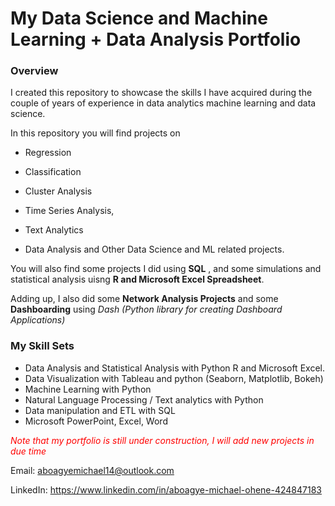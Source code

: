 <h1>My Data Science and Machine Learning  + Data Analysis Portfolio</h1>

<h3>Overview</h3>

I created this repository to showcase the skills I have acquired during the couple of years of experience in data analytics machine learning and data science.

In this repository you will find projects on

* Regression 

* Classification

* Cluster Analysis

*  Time Series Analysis,

* Text Analytics

* Data Analysis and Other Data Science and ML related projects.

  

You will also find some projects I did using **SQL** , and some simulations and statistical analysis uisng **R and  Microsoft Excel Spreadsheet**.

Adding up, I also did some **Network Analysis Projects** and some **Dashboarding** using *Dash (Python library for creating Dashboard Applications)*

<h3>My Skill Sets</h3>

* Data Analysis and Statistical Analysis with Python R and Microsoft Excel.
* Data Visualization with Tableau and python (Seaborn, Matplotlib, Bokeh)
* Machine Learning with Python
* Natural Language Processing / Text analytics with Python
* Data manipulation and ETL with SQL
* Microsoft PowerPoint, Excel, Word

<font color='red'> <i>Note that my portfolio is still under construction, I will add new projects in due time</i></font>



Email: aboagyemichael14@outlook.com

LinkedIn: https://www.linkedin.com/in/aboagye-michael-ohene-424847183



 



